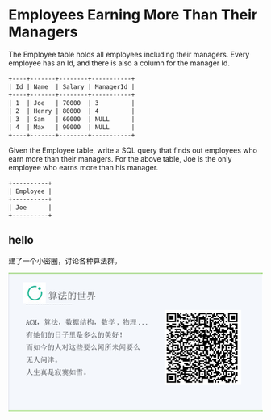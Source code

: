 # Employees Earning More Than Their Managers

The Employee table holds all employees including their managers. Every employee has an Id, and there is also a column for the manager Id.  

```
+----+-------+--------+-----------+
| Id | Name  | Salary | ManagerId |
+----+-------+--------+-----------+
| 1  | Joe   | 70000  | 3         |
| 2  | Henry | 80000  | 4         |
| 3  | Sam   | 60000  | NULL      |
| 4  | Max   | 90000  | NULL      |
+----+-------+--------+-----------+
```

Given the Employee table, write a SQL query that finds out employees who earn more than their managers. For the above table, Joe is the only employee who earns more than his manager.  

```
+----------+
| Employee |
+----------+
| Joe      |
+----------+
```




## hello

建了一个小密圈，讨论各种算法群。  

![小密圈](/images/suanfa_xiaomiquan.jpg)

